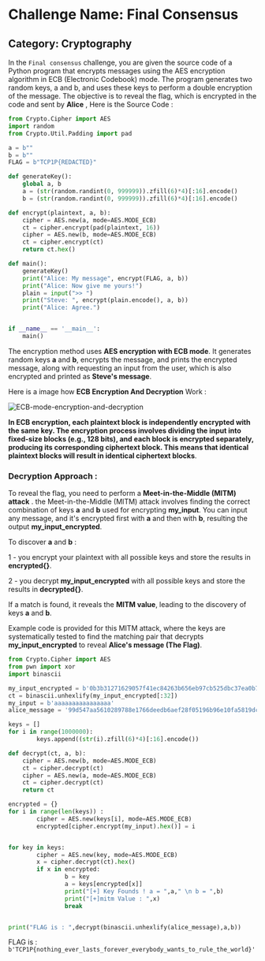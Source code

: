 # Challenge Name: Final Consensus
## Category: Cryptography

In the `Final consensus` challenge, you are given the source code of a Python program that encrypts messages using the AES encryption algorithm in ECB (Electronic Codebook) mode. The program generates two random keys, a and b, and uses these keys to perform a double encryption of the message. The objective is to reveal the flag, which is encrypted in the code and sent by **Alice** , Here is the Source Code :

```python
from Crypto.Cipher import AES
import random
from Crypto.Util.Padding import pad

a = b""
b = b""
FLAG = b"TCP1P{REDACTED}"

def generateKey():
	global a, b
	a = (str(random.randint(0, 999999)).zfill(6)*4)[:16].encode()
	b = (str(random.randint(0, 999999)).zfill(6)*4)[:16].encode()

def encrypt(plaintext, a, b):
	cipher = AES.new(a, mode=AES.MODE_ECB)
	ct = cipher.encrypt(pad(plaintext, 16))
	cipher = AES.new(b, mode=AES.MODE_ECB)
	ct = cipher.encrypt(ct)
	return ct.hex()

def main():
	generateKey()
	print("Alice: My message", encrypt(FLAG, a, b))
	print("Alice: Now give me yours!")
	plain = input(">> ")
	print("Steve: ", encrypt(plain.encode(), a, b))
	print("Alice: Agree.")


if __name__ == '__main__':
	main()

```

The encryption method uses **AES encryption with ECB mode**. It generates random keys **a** and **b**, encrypts the message, and prints the encrypted message, along with requesting an input from the user, which is also encrypted and printed as **Steve's message**.

Here is a image how **ECB Encryption And Decryption** Work :

![ECB-mode-encryption-and-decryption](https://github.com/mnm-an/Ctf-Writeups/assets/65871533/c461c1e0-2fc9-4e90-b409-550804de673a)


**In ECB encryption, each plaintext block is independently encrypted with the same key. The encryption process involves dividing the input into fixed-size blocks (e.g., 128 bits), and each block is encrypted separately, producing its corresponding ciphertext block. This means that identical plaintext blocks will result in identical ciphertext blocks**.

### Decryption Approach :

To reveal the flag, you need to perform a **Meet-in-the-Middle (MITM) attack** .
the Meet-in-the-Middle (MITM) attack involves finding the correct combination of keys **a** and **b** used for encrypting **my_input**. You can input any message, and it's encrypted first with **a** and then with **b**, resulting the output **my_input_encrypted**.

To discover **a** and **b** : 

1 - you encrypt your plaintext with all possible keys and store the results in **encrypted{}**.

2 - you decrypt **my_input_encrypted**  with all possible keys and store the results in **decrypted{}**.

If a match is found, it reveals the **MITM value**, leading to the discovery of keys **a** and **b**.

Example code is provided for this MITM attack, where the keys are systematically tested to find the matching pair that decrypts **my_input_encrypted** to reveal **Alice's message (The Flag)**.
```python
from Crypto.Cipher import AES
from pwn import xor
import binascii

my_input_encrypted = b'0b3b31271629057f41ec84263b656eb97cb525dbc37ea0b73c520abd1949f9ae'
ct = binascii.unhexlify(my_input_encrypted[:32])
my_input = b'aaaaaaaaaaaaaaaa'
alice_message = '99d547aa5610289788e1766deedb6aef28f05196b96e10fa5819dcb35a3d5181d9cf1d49606d035f00588e845a3b519fcb58f20ed877dd68ee955a29344a55ce26cf27f881e48ed122ad5288185037c9'

keys = []
for i in range(1000000):
        keys.append((str(i).zfill(6)*4)[:16].encode())

def decrypt(ct, a, b):
	cipher = AES.new(b, mode=AES.MODE_ECB)
	ct = cipher.decrypt(ct)
	cipher = AES.new(a, mode=AES.MODE_ECB)
	ct = cipher.decrypt(ct)
	return ct

encrypted = {}
for i in range(len(keys)) :
        cipher = AES.new(keys[i], mode=AES.MODE_ECB)
        encrypted[cipher.encrypt(my_input).hex()] = i


for key in keys:
        cipher = AES.new(key, mode=AES.MODE_ECB)
        x = cipher.decrypt(ct).hex()
        if x in encrypted:
                b = key
                a = keys[encrypted[x]]
                print("[+] Key Founds ! a = ",a," \n b = ",b)
                print("[+]mitm Value : ",x)
                break


print("FLAG is : ",decrypt(binascii.unhexlify(alice_message),a,b))

```
FLAG is : ```b'TCP1P{nothing_ever_lasts_forever_everybody_wants_to_rule_the_world}'```



